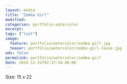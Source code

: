 ```yaml
---
layout: media
title: "Zemba Girl"
modified:
categories: portfolio-watercolor
excerpt:
tags: ["lost"]
image:
  feature: portfolio/watercolor/zemba-girl.jpg
  teaser: portfolio/watercolor/zemba-girl-tease.jpg
ads: false 
permalink: portfolio/watercolor/zemba-girl
date: 2014-12-31T02:37:54-06:00
---
```


Size: 15 x 22
